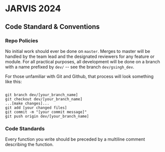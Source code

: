 # JARVIS 2024

## Code Standard & Conventions

### Repo Policies

No initial work should ever be done on `master`. Merges to master will be handled by the team lead and the designated reviewers for any feature or module. For all practical purposes, all development will be done on a branch with a name prefixed by `dev/` -- see the branch `dev/gsingh_dev`.

For those unfamiliar with Git and Github, that process will look something like this:

```

git branch dev/[your_branch_name]
git checkout dev/[your_branch_name]
...[make changes]...
git add [your changed files]
git commit -m "[your commit message]"
git push origin dev/[your_branch_name]

```

### Code Standards

Every function you write should be preceded by a multiline comment describing the function.


